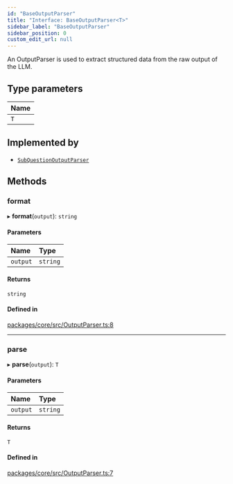 ```yaml
---
id: "BaseOutputParser"
title: "Interface: BaseOutputParser<T>"
sidebar_label: "BaseOutputParser"
sidebar_position: 0
custom_edit_url: null
---
```


An OutputParser is used to extract structured data from the raw output of the LLM.

## Type parameters

| Name |
| :--- |
| `T`  |

## Implemented by

- [`SubQuestionOutputParser`](../classes/SubQuestionOutputParser.md)

## Methods

### format

▸ **format**(`output`): `string`

#### Parameters

| Name     | Type     |
| :------- | :------- |
| `output` | `string` |

#### Returns

`string`

#### Defined in

[packages/core/src/OutputParser.ts:8](https://github.com/run-llama/LlamaIndexTS/blob/3552de1/packages/core/src/OutputParser.ts#L8)

---

### parse

▸ **parse**(`output`): `T`

#### Parameters

| Name     | Type     |
| :------- | :------- |
| `output` | `string` |

#### Returns

`T`

#### Defined in

[packages/core/src/OutputParser.ts:7](https://github.com/run-llama/LlamaIndexTS/blob/3552de1/packages/core/src/OutputParser.ts#L7)
